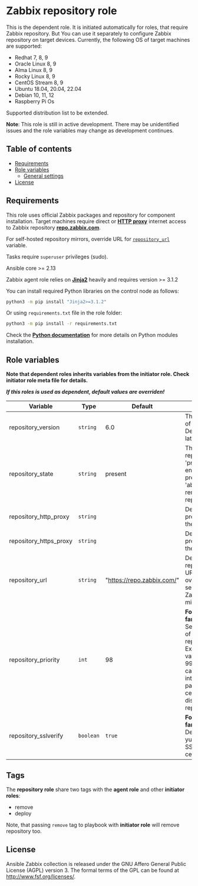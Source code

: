 Zabbix repository role
=================

This is the dependent role. It is initiated automatically for roles, that require Zabbix repository.
But You can use it separately to configure Zabbix repository on target devices.
Currently, the following OS of target machines are supported:
- Redhat 7, 8, 9
- Oracle Linux 8, 9
- Alma Linux 8, 9
- Rocky Linux 8, 9
- CentOS Stream 8, 9
- Ubuntu 18.04, 20.04, 22.04
- Debian 10, 11, 12
- Raspberry Pi Os

Supported distribution list to be extended.

**Note**: This role is still in active development. There may be unidentified issues and the role variables may change as development continues.

Table of contents
-----------------
<!--ts-->
  * [Requirements](#requirements)
  * [Role variables](#role-variables)
    * [General settings](#general-settings)
  * [License](#license)

<!--te-->


Requirements
------------
This role uses official Zabbix packages and repository for component installation. Target machines require direct or [**HTTP proxy**](#playbook-9) internet access to Zabbix repository [**repo.zabbix.com**](https://repo.zabbix.com).

For self-hosted repository mirrors, override URL for [`repository_url`](#role-variables) variable.

Tasks require `superuser` privileges (sudo).

Ansible core >= 2.13

Zabbix agent role relies on [**Jinja2**](https://pypi.org/project/Jinja2/) heavily and requires version >= 3.1.2

You can install required Python libraries on the control node as follows:

```bash
python3 -m pip install "Jinja2>=3.1.2"
```

Or using `requirements.txt` file in the role folder:

```bash
python3 -m pip install -r requirements.txt
```

Check the [**Python documentation**](https://docs.python.org/3/installing/index.html) for more details on Python modules installation.


Role variables
--------------

**Note that dependent roles inherits variables from the initiator role. Check initiator role meta file for details.**

***If this roles is used as dependent, default values are overriden!***

| Variable | Type | Default | Description |
|--|--|--|--|
| repository_version | `string` | 6.0 | The major version of Zabbix. Defaults to the latest LTS.
| repository_state | `string` | present | The state of the repository. Use 'present' to ensure repository presence. And 'absent' to remove the repository.
| repository_http_proxy | `string` || Defines HTTP proxy address for the packager.
| repository_https_proxy | `string` || Defines HTTPS proxy address for the packager.
| repository_url | `string` | "https://repo.zabbix.com/" | Defines repository mirror URL. You can override it to use self-hosted Zabbix repo mirror.
| repository_priority | `int` | 98 | **For RedHat family OS only.** Sets the priority of the Zabbix repository. Expects integer values from 1 to 99. Covers the cases with interfering packages from central distribution repositories.
| repository_sslverify | `boolean` | `true` | **For RedHat family OS only.** Defines whether yum should verify SSL certificates/hosts.

Tags
-----

The **repository role** share two tags with the **agent role** and other **initiator roles**:
  - remove
  - deploy

Note, that passing `remove` tag to playbook with **initiator role** will remove repository too.

License
-------

Ansible Zabbix collection is released under the GNU Affero General Public License (AGPL) version 3. The formal terms of the GPL can be found at http://www.fsf.org/licenses/.